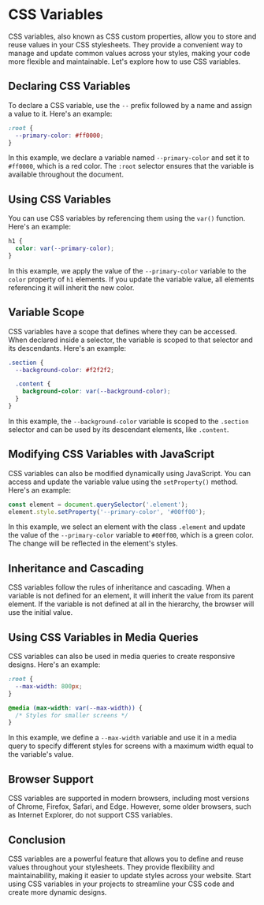 
# CSS Variables

CSS variables, also known as CSS custom properties, allow you to store and reuse values in your CSS stylesheets. They provide a convenient way to manage and update common values across your styles, making your code more flexible and maintainable. Let's explore how to use CSS variables.

## Declaring CSS Variables

To declare a CSS variable, use the `--` prefix followed by a name and assign a value to it. Here's an example:

```css
:root {
  --primary-color: #ff0000;
}
```

In this example, we declare a variable named `--primary-color` and set it to `#ff0000`, which is a red color. The `:root` selector ensures that the variable is available throughout the document.

## Using CSS Variables

You can use CSS variables by referencing them using the `var()` function. Here's an example:

```css
h1 {
  color: var(--primary-color);
}
```

In this example, we apply the value of the `--primary-color` variable to the `color` property of `h1` elements. If you update the variable value, all elements referencing it will inherit the new color.

## Variable Scope

CSS variables have a scope that defines where they can be accessed. When declared inside a selector, the variable is scoped to that selector and its descendants. Here's an example:

```css
.section {
  --background-color: #f2f2f2;

  .content {
    background-color: var(--background-color);
  }
}
```

In this example, the `--background-color` variable is scoped to the `.section` selector and can be used by its descendant elements, like `.content`.

## Modifying CSS Variables with JavaScript

CSS variables can also be modified dynamically using JavaScript. You can access and update the variable value using the `setProperty()` method. Here's an example:

```javascript
const element = document.querySelector('.element');
element.style.setProperty('--primary-color', '#00ff00');
```

In this example, we select an element with the class `.element` and update the value of the `--primary-color` variable to `#00ff00`, which is a green color. The change will be reflected in the element's styles.

## Inheritance and Cascading

CSS variables follow the rules of inheritance and cascading. When a variable is not defined for an element, it will inherit the value from its parent element. If the variable is not defined at all in the hierarchy, the browser will use the initial value.

## Using CSS Variables in Media Queries

CSS variables can also be used in media queries to create responsive designs. Here's an example:

```css
:root {
  --max-width: 800px;
}

@media (max-width: var(--max-width)) {
  /* Styles for smaller screens */
}
```

In this example, we define a `--max-width` variable and use it in a media query to specify different styles for screens with a maximum width equal to the variable's value.

## Browser Support

CSS variables are supported in modern browsers, including most versions of Chrome, Firefox, Safari, and Edge. However, some older browsers, such as Internet Explorer, do not support CSS variables.

## Conclusion

CSS variables are a powerful feature that allows you to define and reuse values throughout your stylesheets. They provide flexibility and maintainability, making it easier to update styles across your website. Start using CSS variables in your projects to streamline your CSS code and create more dynamic designs.
```
